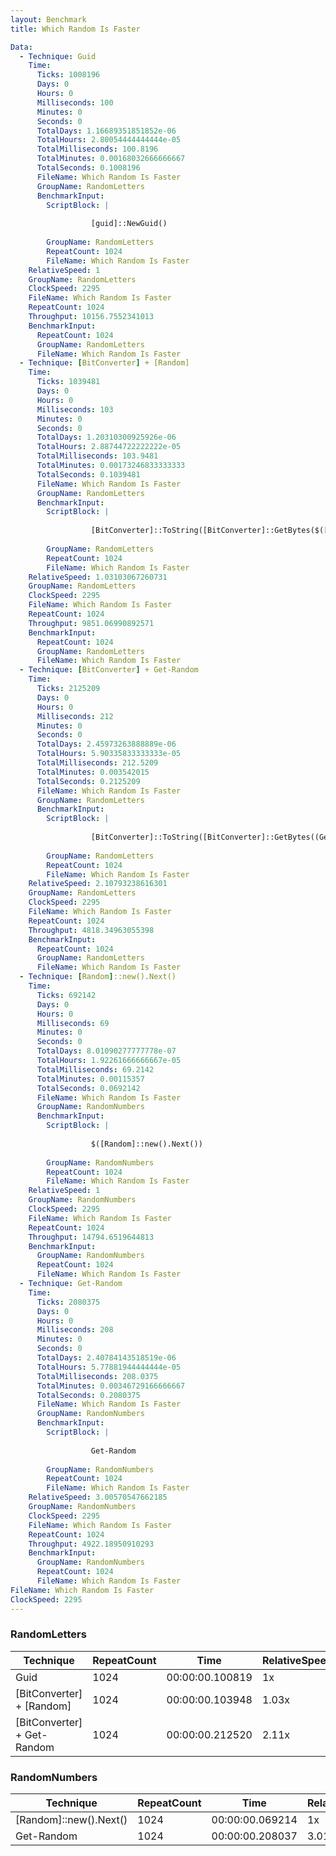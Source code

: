 ```yaml
---
layout: Benchmark
title: Which Random Is Faster

Data: 
  - Technique: Guid
    Time: 
      Ticks: 1008196
      Days: 0
      Hours: 0
      Milliseconds: 100
      Minutes: 0
      Seconds: 0
      TotalDays: 1.16689351851852e-06
      TotalHours: 2.80054444444444e-05
      TotalMilliseconds: 100.8196
      TotalMinutes: 0.00168032666666667
      TotalSeconds: 0.1008196
      FileName: Which Random Is Faster
      GroupName: RandomLetters
      BenchmarkInput: 
        ScriptBlock: |
          
                  [guid]::NewGuid()
              
        GroupName: RandomLetters
        RepeatCount: 1024
        FileName: Which Random Is Faster
    RelativeSpeed: 1
    GroupName: RandomLetters
    ClockSpeed: 2295
    FileName: Which Random Is Faster
    RepeatCount: 1024
    Throughput: 10156.7552341013
    BenchmarkInput: 
      RepeatCount: 1024
      GroupName: RandomLetters
      FileName: Which Random Is Faster
  - Technique: [BitConverter] + [Random]
    Time: 
      Ticks: 1039481
      Days: 0
      Hours: 0
      Milliseconds: 103
      Minutes: 0
      Seconds: 0
      TotalDays: 1.20310300925926e-06
      TotalHours: 2.88744722222222e-05
      TotalMilliseconds: 103.9481
      TotalMinutes: 0.00173246833333333
      TotalSeconds: 0.1039481
      FileName: Which Random Is Faster
      GroupName: RandomLetters
      BenchmarkInput: 
        ScriptBlock: |
          
                  [BitConverter]::ToString([BitConverter]::GetBytes($([Random]::new().next())))
              
        GroupName: RandomLetters
        RepeatCount: 1024
        FileName: Which Random Is Faster
    RelativeSpeed: 1.03103067260731
    GroupName: RandomLetters
    ClockSpeed: 2295
    FileName: Which Random Is Faster
    RepeatCount: 1024
    Throughput: 9851.06990892571
    BenchmarkInput: 
      RepeatCount: 1024
      GroupName: RandomLetters
      FileName: Which Random Is Faster
  - Technique: [BitConverter] + Get-Random
    Time: 
      Ticks: 2125209
      Days: 0
      Hours: 0
      Milliseconds: 212
      Minutes: 0
      Seconds: 0
      TotalDays: 2.45973263888889e-06
      TotalHours: 5.90335833333333e-05
      TotalMilliseconds: 212.5209
      TotalMinutes: 0.003542015
      TotalSeconds: 0.2125209
      FileName: Which Random Is Faster
      GroupName: RandomLetters
      BenchmarkInput: 
        ScriptBlock: |
          
                  [BitConverter]::ToString([BitConverter]::GetBytes((Get-Random)))
              
        GroupName: RandomLetters
        RepeatCount: 1024
        FileName: Which Random Is Faster
    RelativeSpeed: 2.10793238616301
    GroupName: RandomLetters
    ClockSpeed: 2295
    FileName: Which Random Is Faster
    RepeatCount: 1024
    Throughput: 4818.34963055398
    BenchmarkInput: 
      RepeatCount: 1024
      GroupName: RandomLetters
      FileName: Which Random Is Faster
  - Technique: [Random]::new().Next()
    Time: 
      Ticks: 692142
      Days: 0
      Hours: 0
      Milliseconds: 69
      Minutes: 0
      Seconds: 0
      TotalDays: 8.01090277777778e-07
      TotalHours: 1.92261666666667e-05
      TotalMilliseconds: 69.2142
      TotalMinutes: 0.00115357
      TotalSeconds: 0.0692142
      FileName: Which Random Is Faster
      GroupName: RandomNumbers
      BenchmarkInput: 
        ScriptBlock: |
          
                  $([Random]::new().Next())
              
        GroupName: RandomNumbers
        RepeatCount: 1024
        FileName: Which Random Is Faster
    RelativeSpeed: 1
    GroupName: RandomNumbers
    ClockSpeed: 2295
    FileName: Which Random Is Faster
    RepeatCount: 1024
    Throughput: 14794.6519644813
    BenchmarkInput: 
      GroupName: RandomNumbers
      RepeatCount: 1024
      FileName: Which Random Is Faster
  - Technique: Get-Random
    Time: 
      Ticks: 2080375
      Days: 0
      Hours: 0
      Milliseconds: 208
      Minutes: 0
      Seconds: 0
      TotalDays: 2.40784143518519e-06
      TotalHours: 5.77881944444444e-05
      TotalMilliseconds: 208.0375
      TotalMinutes: 0.00346729166666667
      TotalSeconds: 0.2080375
      FileName: Which Random Is Faster
      GroupName: RandomNumbers
      BenchmarkInput: 
        ScriptBlock: |
          
                  Get-Random
              
        GroupName: RandomNumbers
        RepeatCount: 1024
        FileName: Which Random Is Faster
    RelativeSpeed: 3.00570547662185
    GroupName: RandomNumbers
    ClockSpeed: 2295
    FileName: Which Random Is Faster
    RepeatCount: 1024
    Throughput: 4922.18950910293
    BenchmarkInput: 
      GroupName: RandomNumbers
      RepeatCount: 1024
      FileName: Which Random Is Faster
FileName: Which Random Is Faster
ClockSpeed: 2295
---
```



### RandomLetters


|Technique                  |RepeatCount|Time           |RelativeSpeed|Throughput|
|---------------------------|-----------|---------------|-------------|----------|
|Guid                       |1024       |00:00:00.100819|1x           |10156.76/s|
|[BitConverter] + [Random]  |1024       |00:00:00.103948|1.03x        |9851.07/s |
|[BitConverter] + Get-Random|1024       |00:00:00.212520|2.11x        |4818.35/s |


### RandomNumbers


|Technique             |RepeatCount|Time           |RelativeSpeed|Throughput|
|----------------------|-----------|---------------|-------------|----------|
|[Random]::new().Next()|1024       |00:00:00.069214|1x           |14794.65/s|
|Get-Random            |1024       |00:00:00.208037|3.01x        |4922.19/s |
